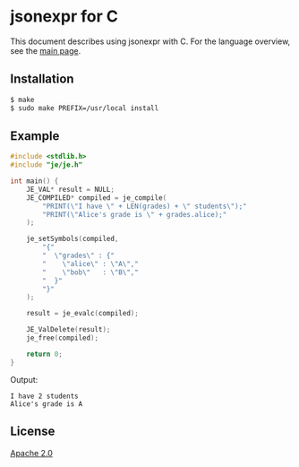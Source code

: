 # jsonexpr for C

This document describes using jsonexpr with C.
For the language overview, see the [main page](https://github.com/markuskimius/jsonexpr).


## Installation

```bash
$ make
$ sudo make PREFIX=/usr/local install
```


## Example

```c
#include <stdlib.h>
#include "je/je.h"

int main() {
    JE_VAL* result = NULL;
    JE_COMPILED* compiled = je_compile(
        "PRINT(\"I have \" + LEN(grades) + \" students\");"
        "PRINT(\"Alice's grade is \" + grades.alice);"
    );

    je_setSymbols(compiled,
        "{"
        "  \"grades\" : {"
        "    \"alice\" : \"A\","
        "    \"bob\"   : \"B\","
        "  }"
        "}"
    );

    result = je_evalc(compiled);

    JE_ValDelete(result);
    je_free(compiled);

    return 0;
}
```

Output:

```
I have 2 students
Alice's grade is A
```


## License

[Apache 2.0](https://github.com/markuskimius/jsonexpr/blob/main/LICENSE)

